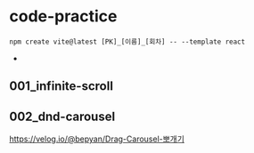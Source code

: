 # code-practice

```
npm create vite@latest [PK]_[이름]_[회차] -- --template react
```

-


## 001_infinite-scroll


## 002_dnd-carousel

https://velog.io/@bepyan/Drag-Carousel-뽀개기
